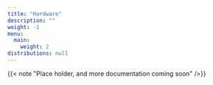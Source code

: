 ```yaml
---
title: "Hardware"
description: ""
weight: -1
menu:
  main:
    weight: 2
distributions: null
---
```

{{< note "Place holder, and more documentation coming soon" />}}
